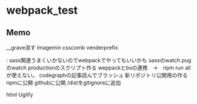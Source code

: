 # webpack_test

## Memo

__grave消す
imagemin
csscomb
venderprefix


: sass関連うまくいかないのでwebpackでやってもいいかも
sassのwatch
pugのwatch
productionのスクリプト作る
weppackとbsの連携　→　npm run allが使えない。
codegraphの記事読んでブラッシュ
新リポジトリ公開用の作る
npmに公開
githubに公開
/distをgitignoreに追加

html Uglify
